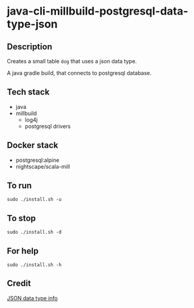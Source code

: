 # java-cli-millbuild-postgresql-data-type-json

## Description
Creates a small table `dog` that uses
a json data type.

A java gradle build, that connects to postgresql database.

## Tech stack
- java
- millbuild
  - log4j
  - postgresql drivers

## Docker stack
- postgresql:alpine
- nightscape/scala-mill

## To run
`sudo ./install.sh -u`

## To stop
`sudo ./install.sh -d`

## For help
`sudo ./install.sh -h`

## Credit
[JSON data type info](https://www.postgresqltutorial.com/postgresql-tutorial/postgresql-json/)
